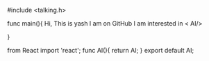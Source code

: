 #include <talking.h>

func main(){
Hi, This is yash
I am on GitHub
I am interested in < AI/>

}

from React import 'react';
func AI(){
return AI;
}
export default AI;
